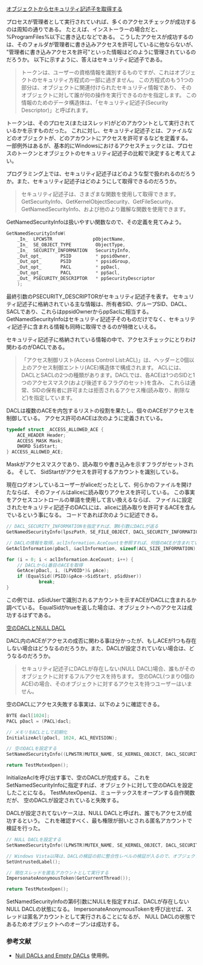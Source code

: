 ﻿
[オブジェクトからセキュリティ記述子を取得する](7.4.4.a_セキュリティ記述子/01_check_ace_sid/01_check_ace_sid.cpp)

プロセスが管理者として実行されていれば、多くのアクセスチェックが成功するのは周知の通りである。
たとえば、インストーラーの場合だと、%ProgramFiles%以下に書き込むなどである。
こうしたアクセスが成功するのは、そのフォルダが管理者に書き込みアクセスを許可しているに他ならないが、
"管理者に書き込みアクセスを許可"といった情報はどのように管理されているのだろうか。
以下に示すように、答えはセキュリティ記述子である。

>トークンは、ユーザーの資格情報を識別するものですが、これはオブジェクトのセキュリティ方程式の一部に過ぎません。
>この方程式のもう1つの部分は、オブジェクトに関連付けられたセキュリティ情報であり、
>そのオブジェクトに対して誰が何の操作を実行できるのかを指定します。
>この情報のためのデータ構造体は、「セキュリティ記述子(Security Descriptor)」と呼ばれます。

トークンは、そのプロセス(またはスレッド)がどのアカウントとして実行されているかを示すものだった。
これに対し、セキュリティ記述子とは、ファイルなどのオブジェクトが、どのアカウントにアクセスを許可するなどを定義する。
一部例外はあるが、基本的にWindowsにおけるアクセスチェックとは、プロセスのトークンとオブジェクトのセキュリティ記述子の比較で決定すると考えてよい。

プログラミング上では、セキュリティ記述子はどのような型で扱われるのだろうか。また、セキュリティ記述子はどのようにして取得できるのだろうか。

>セキュリティ記述子は、さまざまな関数を使用して取得できます。
>GetSecurityInfo、GetKernelObjectSecurity、GetFileSecurity、GetNamedSecurityInfo、および他のより難解な関数を使用できます。

GetNamedSecurityInfoは扱いやすい関数なので、その定義を見てみよう。

```cpp
GetNamedSecurityInfoW(
    _In_  LPCWSTR               pObjectName,
    _In_  SE_OBJECT_TYPE         ObjectType,
    _In_  SECURITY_INFORMATION   SecurityInfo,
    _Out_opt_       PSID         * ppsidOwner,
    _Out_opt_       PSID         * ppsidGroup,
    _Out_opt_       PACL         * ppDacl,
    _Out_opt_       PACL         * ppSacl,
    _Out_ PSECURITY_DESCRIPTOR   * ppSecurityDescriptor
    );
```

最終引数のPSECURITY_DESCRIPTORがセキュリティ記述子を表す。
セキュリティ記述子に格納されている主な情報は、所有者SID、グループSID、DACL、SACLであり、これらはppsidOwnerからppSaclに相当する。
GetNamedSecurityInfoはセキュリティ記述子そのものだけでなく、セキュリティ記述子に含まれる情報も同時に取得できるのが特徴といえる。

セキュリティ記述子に格納されている情報の中で、アクセスチェックにとりわけ関わるのがDACLである。

>「アクセス制御リスト(Access Control List:ACL)」は、ヘッダーと0個以上のアクセス制御エントリ(ACE)構造体で構成されます。
>ACLには、DACLとSACLの2つの種類があります。DACLでは、各ACEは1つのSIDと1つのアクセスマスク(および後述するフラグのセット)を含み、
>これらは通常、SIDの保有者に許可または拒否されるアクセス権(読み取り、削除など)を指定しています。

DACLは複数のACEを内包するリストの役割を果たし、個々のACEがアクセスを制御している。
アクセス許可のACEは次のように定義されている。

```cpp
typedef struct _ACCESS_ALLOWED_ACE {
    ACE_HEADER Header;
    ACCESS_MASK Mask;
    DWORD SidStart;
} ACCESS_ALLOWED_ACE;
```

Maskがアクセスマスクであり、読み取りや書き込みを示すフラグがセットされる。
そして、 SidStartがアクセスを許可するアカウントを識別している。

現在ログオンしているユーザーがaliceだったとして、何らかのファイルを開けたならば、
そのファイルはaliceに読み取りアクセスを許可している。
この事実をアクセスコントロールの単語を使用して言い換えるならば、
ファイルに設定されたセキュリティ記述子のDACLには、aliceに読み取りを許可するACEを含んでいるという事になる。
コードであれば次のように記述できる。
		
```cpp
// DACL_SECURITY_INFORMATIONを指定すれば、第6引数にDACLが返る
GetNamedSecurityInfo(lpszPath, SE_FILE_OBJECT, DACL_SECURITY_INFORMATION, NULL, NULL, &pDacl, NULL, &pSecurityDescriptor);

// DACLの情報を取得。aclInformation.AceCountを参照すれば、何個のACEが含まれているか分かる
GetAclInformation(pDacl, &aclInformation, sizeof(ACL_SIZE_INFORMATION), AclSizeInformation);

for (i = 0; i < aclInformation.AceCount; i++) {
	// DACLからi番目のACEを取得
	GetAce(pDacl, i, (LPVOID*)& pAce);
	if (EqualSid((PSID)&pAce->SidStart, pSidUser))
			break;
}
```

この例では、pSidUserで識別されるアカウントを示すACEがDACLに含まれるか調べている。
EqualSidがtrueを返した場合は、オブジェクトへのアクセスは成功するはずである。

[空のDACLとNULL DACL](7.4.4.a_セキュリティ記述子/02_empty_dacl/02_empty_dacl.cpp)

DACL内のACEがアクセスの成否に関わる事は分かったが、もしACEが1つも存在しない場合はどうなるのだろうか。また、DACLが設定されていない場合は、どうなるのだろうか。

>セキュリティ記述子にDACLが存在しない(NULL DACL)場合、誰もがそのオブジェクトに対するフルアクセスを持ちます。
>空のDACL(つまり0個のACE)の場合、そのオブジェクトに対するアクセスを持つユーザーはいません。

空のDACLにアクセス失敗する事実は、以下のように確認できる。

```cpp
BYTE dacl[1024];
PACL pDacl = (PACL)dacl;

// メモリをACLとして初期化
InitializeAcl(pDacl, 1024, ACL_REVISION);

// 空のDACLを設定する
SetNamedSecurityInfo((LPWSTR)MUTEX_NAME, SE_KERNEL_OBJECT, DACL_SECURITY_INFORMATION, NULL, NULL, pDacl, NULL);

return TestMutexOpen();
```

InitializeAclを呼び出す事で、空のDACLが完成する。
これをSetNamedSecurityInfoに指定すれば、オブジェクトに対して空のDACLを設定したことになる。
TestMutexOpenは、ミューテックスをオープンする自作関数だが、
空のDACLが設定されていると失敗する。

DACLが設定されてないケースは、NULL DACLと呼ばれ、誰でもアクセスが成功するという。
これを確認すべく、最も権限が弱いとされる匿名アカウントで検証を行った。

```cpp
// NULL DACLを設定する
SetNamedSecurityInfo((LPWSTR)MUTEX_NAME, SE_KERNEL_OBJECT, DACL_SECURITY_INFORMATION, NULL, NULL, NULL, NULL);

// Windows Vista以降は、DACLの検証の前に整合性レベルの検証が入るので、オブジェクトの整合性レベルを下げておく
SetUntrustedLabel();

// 現在スレッドを匿名アカウントとして実行する
ImpersonateAnonymousToken(GetCurrentThread());

return TestMutexOpen();
```

SetNamedSecurityInfoの第6引数にNULLを指定すれば、DACLが存在しないNULL DACLの状態になる。
ImpersonateAnonymousTokenを呼び出せば、スレッドは匿名アカウントとして実行されることになるが、
NULL DACLの状態であるためオブジェクトへのオープンは成功する。

### 参考文献

- [Null DACLs and Empty DACLs](https://docs.microsoft.com/en-us/windows/win32/secauthz/dacls-and-aces)
使用例。


